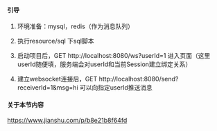 #### 引导
1. 环境准备：mysql，redis（作为消息队列）

2. 执行resource/sql 下sql脚本

3. 启动项目后，GET http://localhost:8080/ws?userId=1 进入页面（这里userId随便填，服务端会对userId和当前Session建立绑定关系）

4. 建立websocket连接后，GET http://localhost:8080/send?receiverId=1&msg=hi 可以向指定userId推送消息

#### 关于本节内容
https://www.jianshu.com/p/b8e21b8f64fd
